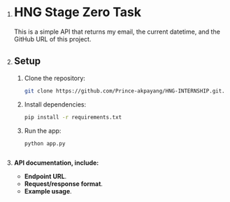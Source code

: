 1.    # HNG Stage Zero Task

       This is a simple API that returns my email, the current datetime, and the GitHub URL of this project.
  
3.    ## Setup
       1. Clone the repository:
          ```bash
          git clone https://github.com/Prince-akpayang/HNG-INTERNSHIP.git.
          ```
       2. Install dependencies:
          ```bash
          pip install -r requirements.txt
          ```
       3. Run the app:
          ```bash
          python app.py
          ```
       ```

4. **API documentation, include:**
   - **Endpoint URL**.
   - **Request/response format**.
   - **Example usage**.
   
